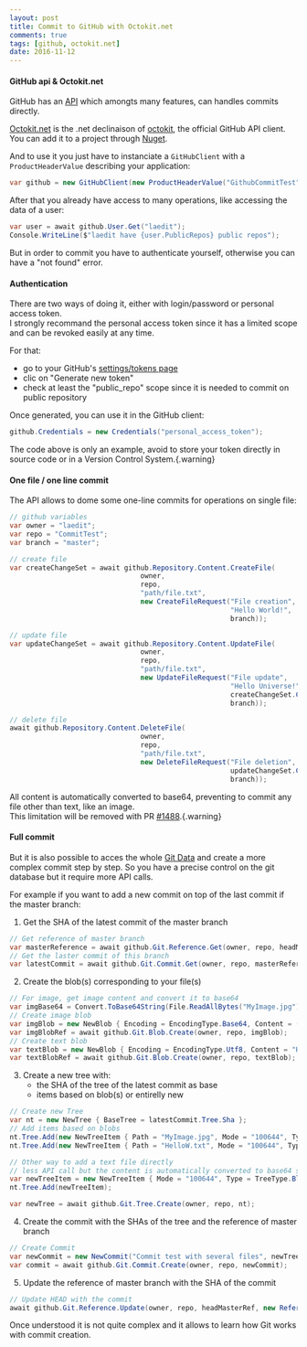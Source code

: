 ```yaml
---
layout: post
title: Commit to GitHub with Octokit.net
comments: true
tags: [github, octokit.net]
date: 2016-11-12
---
```


#### GitHub api & Octokit.net

GitHub has an [API](https://developer.github.com/) which amongts many features, can handles commits directly.

[Octokit.net](https://github.com/octokit/octokit.net) is the .net declinaison of [octokit](https://octokit.github.io/), the official GitHub API client.  
You can add it to a project through [Nuget](https://www.nuget.org/packages/octokit).

And to use it you just have to instanciate a `GitHubClient` with a `ProductHeaderValue` describing your application:

```csharp
var github = new GitHubClient(new ProductHeaderValue("GithubCommitTest"));
```

After that you already have access to many operations, like accessing the data of a user:

```csharp
var user = await github.User.Get("laedit");
Console.WriteLine($"laedit have {user.PublicRepos} public repos");
```

But in order to commit you have to authenticate yourself, otherwise you can have a "not found" error.

#### Authentication

There are two ways of doing it, either with login/password or personal access token.  
I strongly recommand the personal access token since it has a limited scope and can be revoked easily at any time.

For that:

- go to your GitHub's [settings/tokens page](https://github.com/settings/tokens)
- clic on "Generate new token"
- check at least the "public_repo" scope since it is needed to commit on public repository

Once generated, you can use it in the GitHub client:

```csharp
github.Credentials = new Credentials("personal_access_token");
```

The code above is only an example, avoid to store your token directly in source code or in a Version Control System.{.warning}

#### One file / one line commit

The API allows to dome some one-line commits for operations on single file:

```csharp
// github variables
var owner = "laedit";
var repo = "CommitTest";
var branch = "master";

// create file
var createChangeSet = await github.Repository.Content.CreateFile(
                                owner,
                                repo,
                                "path/file.txt",
                                new CreateFileRequest("File creation",
                                                      "Hello World!",
                                                      branch));

// update file
var updateChangeSet = await github.Repository.Content.UpdateFile(
                                owner,
                                repo,
                                "path/file.txt",
                                new UpdateFileRequest("File update",
                                                      "Hello Universe!",
                                                      createChangeSet.Content.Sha,
                                                      branch));

// delete file
await github.Repository.Content.DeleteFile(
                                owner,
                                repo,
                                "path/file.txt",
                                new DeleteFileRequest("File deletion",
                                                      updateChangeSet.Content.Sha,
                                                      branch));
```

All content is automatically converted to base64, preventing to commit any file other than text, like an image.  
This limitation will be removed with PR [#1488](https://github.com/octokit/octokit.net/pull/1488).{.warning}

#### Full commit

But it is also possible to acces the whole [Git Data](https://developer.github.com/v3/git/) and create a more complex commit step by step.
So you have a precise control on the git database but it require more API calls.

For example if you want to add a new commit on top of the last commit if the master branch:

 1. Get the SHA of the latest commit of the master branch

```csharp
// Get reference of master branch
var masterReference = await github.Git.Reference.Get(owner, repo, headMasterRef);
// Get the laster commit of this branch
var latestCommit = await github.Git.Commit.Get(owner, repo, masterReference.Object.Sha);
```

 2. Create the blob(s) corresponding to your file(s)

```csharp
// For image, get image content and convert it to base64
var imgBase64 = Convert.ToBase64String(File.ReadAllBytes("MyImage.jpg"));
// Create image blob
var imgBlob = new NewBlob { Encoding = EncodingType.Base64, Content = (imgBase64) };
var imgBlobRef = await github.Git.Blob.Create(owner, repo, imgBlob);
// Create text blob
var textBlob = new NewBlob { Encoding = EncodingType.Utf8, Content = "Hellow World!" };
var textBlobRef = await github.Git.Blob.Create(owner, repo, textBlob);
```

 3. Create a new tree with:
    - the SHA of the tree of the latest commit as base
    - items based on blob(s) or entirelly new

```csharp
// Create new Tree
var nt = new NewTree { BaseTree = latestCommit.Tree.Sha };
// Add items based on blobs
nt.Tree.Add(new NewTreeItem { Path = "MyImage.jpg", Mode = "100644", Type = TreeType.Blob, Sha = imgBlobRef.Sha });
nt.Tree.Add(new NewTreeItem { Path = "HelloW.txt", Mode = "100644", Type = TreeType.Blob, Sha = textBlobRef.Sha });

// Other way to add a text file directly
// less API call but the content is automatically converted to base64 so only text can be used
var newTreeItem = new NewTreeItem { Mode = "100644", Type = TreeType.Blob, Content = "Hello Universe!", Path = "HelloU.txt" };
nt.Tree.Add(newTreeItem);

var newTree = await github.Git.Tree.Create(owner, repo, nt);
```

 4. Create the commit with the SHAs of the tree and the reference of master branch

```csharp
// Create Commit
var newCommit = new NewCommit("Commit test with several files", newTree.Sha, masterReference.Object.Sha);
var commit = await github.Git.Commit.Create(owner, repo, newCommit);
```

 5. Update the reference of master branch with the SHA of the commit

```csharp
// Update HEAD with the commit
await github.Git.Reference.Update(owner, repo, headMasterRef, new ReferenceUpdate(commit.Sha));
```

Once understood it is not quite complex and it allows to learn how Git works with commit creation.